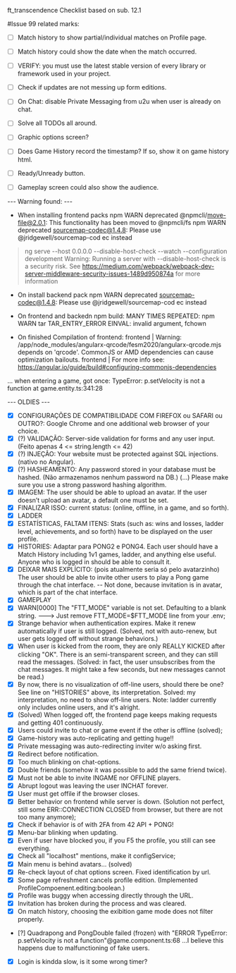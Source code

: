 ft_transcendence
Checklist based on sub. 12.1

#Issue 99 related marks:
 - [ ] Match history to show partial/individual matches on Profile page.
 - [ ] Match history could show the date when the match occurred.

 - [ ] VERIFY: you must use the latest stable version of every library or framework used in your project.
 - [ ] Check if updates are not messing up form editions.
 - [ ] On Chat: disable Private Messaging from u2u when user is already on chat.
 - [ ] Solve all TODOs all around.
 - [ ] Graphic options screen?
 - [ ] Does Game History record the timestamp? If so, show it on game history html.
 - [ ] Ready/Unready button.
 - [ ] Gameplay screen could also show the audience.

--- Warning found: ---

- When installing frontend packs
npm WARN deprecated @npmcli/move-file@2.0.1: This functionality has been moved 
to @npmcli/fs
npm WARN deprecated sourcemap-codec@1.4.8: Please use @jridgewell/sourcemap-cod
ec instead

> ng serve --host 0.0.0.0 --disable-host-check --watch --configuration development
Warning: Running a server with --disable-host-check is a security risk. See 
https://medium.com/webpack/webpack-dev-server-middleware-security-issues-1489d950874a for more information

- On install backend pack
npm WARN deprecated sourcemap-codec@1.4.8: Please use @jridgewell/sourcemap-cod
ec instead

- On frontend and backedn npm build:
MANY TIMES REPEATED:
npm WARN tar TAR_ENTRY_ERROR EINVAL: invalid argument, fchown

- On finished Compilation of frontend:
frontend                    | Warning: /app/node_modules/angularx-qrcode/fesm2020/angularx-qrcode.mjs depends on 'qrcode'. CommonJS 
or AMD dependencies can cause optimization bailouts.
frontend                    | For more info see: https://angular.io/guide/build#configuring-commonjs-dependencies

... when entering a game, got once:
	TypeError: p.setVelocity is not a function
			at game.entity.ts:341:28

--- OLDIES ---

 - [X] CONFIGURAÇÕES DE COMPATIBILIDADE COM FIREFOX ou SAFARI ou OUTRO?: Google Chrome and one additional web browser of your choice.
 - [X] (?) VALIDAÇÃO: Server-side validation for forms and any user input. (Feito apenas 4 <= string.length <= 42)
 - [X] (?) INJEÇÃO: Your website must be protected against SQL injections. (nativo no Angular).
 - [X] (?) HASHEAMENTO: Any password stored in your database must be hashed. (Não armazenamos nenhum password na DB.) (...) Please make sure you use a strong password hashing algorithm.
 - [X] IMAGEM: The user should be able to upload an avatar. If the user doesn’t upload an avatar, a default one must be set.
 - [X] FINALIZAR ISSO: current status: (online, offline, in a game, and so forth).
 - [X] LADDER
 - [X] ESTATÍSTICAS, FALTAM ITENS: Stats (such as: wins and losses, ladder level, achievements, and so forth) have to be displayed on the user profile.
 - [X] HISTORIES: Adaptar para PONG2 e PONG4. Each user should have a Match History including 1v1 games, ladder, and anything else useful. Anyone who is logged in should be able to consult it.
 - [X] DEIXAR MAIS EXPLÍCITO: (pois atualmente seria só pelo avatarzinho) The user should be able to invite other users to play a Pong game through the chat interface. -- Not done, because invitation is in avatar, which is part of the chat interface.
 - [X] GAMEPLAY
 - [X] WARN[0000] The "FTT_MODE" variable is not set. Defaulting to a blank string. ---> Just remove FTT_MODE=$FTT_MODE line from your .env;
 - [X] Strange behavior when authentication expires. Make it renew automatically if user is still logged. (Solved, not with auto-renew, but user gets logged off without strange behaviors.)
 - [X] When user is kicked from the room, they are only REALLY KICKED after clicking "OK". There is an semi-transparent screen, and they can still read the messages. (Solved: in fact, the user unsubscribes from the chat messages. It might take a few seconds, but new messages cannot be read.)
 - [X] By now, there is no visualization of off-line users, should there be one? See line on "HISTORIES" above, its interpretation. Solved: my interpretation, no need to show off-line users. Note: ladder currently only includes online users, and it's alright.
 - [X] (Solved) When logged off, the frontend page keeps making requests and getting 401 continuously.
 - [X] Users could invite to chat or game event if the other is offline (solved);
 - [X] Game-history was auto-replicating and getting huge!!
 - [X] Private messaging was auto-redirecting inviter w/o asking first.
 - [X] Redirect before notification.
 - [X] Too much blinking on chat-options.
 - [X] Double friends (somehow it was possible to add the same friend twice).
 - [X] Must not be able to invite INGAME nor OFFLINE players.
 - [X] Abrupt logout was leaving the user INCHAT forever.
 - [X] User must get offile if the browser closes.
 - [X] Better behavior on frontend while server is down. (Solution not perfect, still some ERR::CONNECTION CLOSED from browser, but there are not too many anymore);
 - [X] Check if behavior is of with 2FA from 42 API + PONG!
 - [X] Menu-bar blinking when updating.
 - [X] Even if user have blocked you, if you F5 the profile, you still can see everything.
 - [X] Check all "localhost" mentions, make it configService;
 - [X] Main menu is behind avatars... (solved)
 - [X] Re-check layout of chat options screen. Fixed identification by url.
 - [X] Some page refreshment cancels profile edition. (Implemented ProfileCompoenent.editing:boolean.)
 - [X] Profile was buggy when accessing directly through the URL.
 - [X] Invitation has broken during the process and was cleared.
 - [X] On match history, choosing the exibition game mode does not filter properly.
 - [?] Quadrapong and PongDouble failed (frozen) with "ERROR TypeError: p.setVelocity is not a function"@game.component.ts:68
		...I believe this happens due to malfunctioning of fake users.
 - [X] Login is kindda slow, is it some wrong timer?
